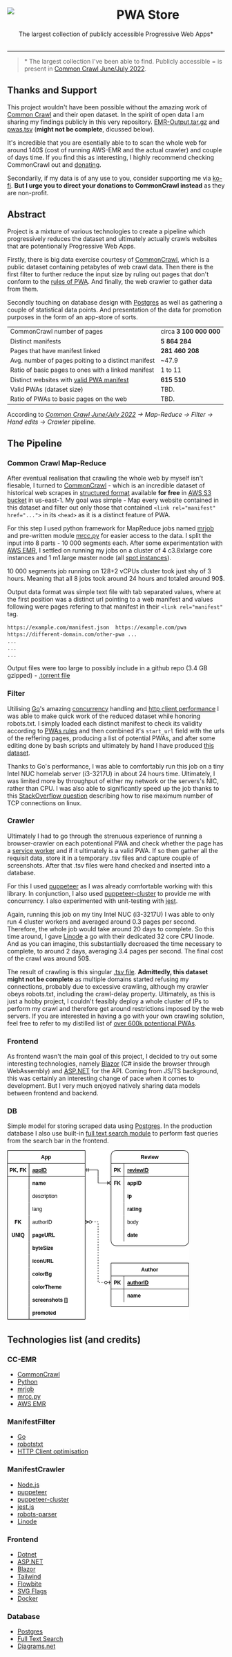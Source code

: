<center>
<img align="left" width="148" src="https://i.imgur.com/a1KH5gq.png">
<h1>PWA Store</h1>
The largest collection of publicly accessible Progressive Web Apps*
</center>
</br>

---

> \* The largest collection I've been able to find. Publicly accessible = is present in [Common Crawl June/July 2022](https://data.commoncrawl.org/crawl-data/CC-MAIN-2022-27/index.html).

## Thanks and Support

This project wouldn't have been possible without the amazing work of [Common Crawl](https://commoncrawl.org) and their open dataset. In the spirit of open data I am sharing my findings publicly in this very repository. [EMR-Output.tar.gz](CC-Manifests.tar.gz.torrent) and [pwas.tsv](ManifestCrawler/output/pwas.tsv) (**might not be complete**, dicussed below).

It's incredible that you are esentially able to to scan the whole web for around 140$ (cost of running AWS-EMR and the actual crawler) and couple of days time. If you find this as interesting, I highly recommend checking CommonCrawl out and [donating](https://commoncrawl.org/donate/).

Secondarily, if my data is of any use to you, consider supporting me via [ko-fi](ko-fi.com/tarasa24). **But I urge you to direct your donations to CommonCrawl instead** as they are non-profit.

## Abstract

Project is a mixture of various technologies to create a pipeline which progressively reduces the dataset and ultimately actually crawls websites that are potentionally Progressive Web Apps.

Firstly, there is big data exercise courtesy of [CommonCrawl](https://commoncrawl.org), which is a public dataset containing petabytes of web crawl data. Then there is the first filter to further reduce the input size by ruling out pages that don't conform to the [rules of PWA](https://web.dev/add-manifest/). And finally, the web crawler to gather data from them.

Secondly touching on database design with [Postgres](https://www.postgresql.org/) as well as gathering a couple of statistical data points. And presentation of the data for promotion purposes in the form of an app-store of sorts.

|                                                                            |                         |
| -------------------------------------------------------------------------- | ----------------------- |
| CommonCrawl number of pages                                                | circa **3 100 000 000** |
| Distinct manifests                                                         | **5 864 284**           |
| Pages that have manifest linked                                            | **281 460 208**         |
| Avg. number of pages poiting to a distinct manifest                        | ~47.9                   |
| Ratio of basic pages to ones with a linked manifest                        | 1 to 11                 |
| Distinct websites with [valid PWA manifest](https://web.dev/add-manifest/) | **615 510**             |
| Valid PWAs (dataset size)                                                  | TBD.                    |
| Ratio of PWAs to basic pages on the web                                    | TBD.                    |

According to _[Common Crawl June/July 2022](https://data.commoncrawl.org/crawl-data/CC-MAIN-2022-27/index.html) -> Map-Reduce -> Filter -> Hand edits -> Crawler_ pipeline.

## The Pipeline

### Common Crawl Map-Reduce

After eventual realisation that crawling the whole web by myself isn't fiesable, I turned to [CommonCrawl](https://commoncrawl.org) - which is an incredible dataset of historical web scrapes in [structured format](https://commoncrawl.org/2014/04/navigating-the-warc-file-format/) available **for free** in [AWS S3 bucket](https://registry.opendata.aws/commoncrawl/) in us-east-1. My goal was simple - Map every website contained in this dataset and filter out only those that contained `<link rel="manifest" href="...">` in its `<head>` as it is a distinct feature of PWA.

For this step I used python framework for MapReduce jobs named [mrjob](https://mrjob.readthedocs.io/en/latest/#) and pre-written module [mrcc.py](https://github.com/commoncrawl/cc-mrjob) for easier access to the data. I split the input into 8 parts - 10 000 segments each. After some experimentation with [AWS EMR](https://aws.amazon.com/emr/), I settled on running my jobs on a cluster of 4 c3.8xlarge core instances and 1 m1.large master node (all [spot instances](https://aws.amazon.com/ec2/spot/)).

10 000 segments job running on 128+2 vCPUs cluster took just shy of 3 hours. Meaning that all 8 jobs took around 24 hours and totaled around 90$.

Output data format was simple text file with tab separated values, where at the first position was a distinct url pointing to a web manifest and values following were pages refering to that manifest in their `<link rel="manifest"` tag.

```
https://example.com/manifest.json  https://example.com/pwa  https://different-domain.com/other-pwa ...
...
...
...
```

Output files were too large to possibly include in a github repo (3.4 GB gzipped) - [.torrent file](CC-Manifests.tar.gz.torrent)

### Filter

Utilising [Go](https://go.dev/)'s amazing [concurrency](https://www.golangprograms.com/go-language/concurrency.html) handling and [http client performance](https://www.loginradius.com/blog/engineering/tune-the-go-http-client-for-high-performance/) I was able to make quick work of the reduced dataset while honoring robots.txt. I simply loaded each distinct manifest to check its validity according to [PWAs rules](h) and then combined it's `start_url` field with the urls of the reffering pages, producing a list of potential PWAs, and after some editing done by bash scripts and ultimately by hand I have produced [this dataset](ManifestCrawler/input/potentional-pwas.txt).

Thanks to Go's performance, I was able to comfortably run this job on a tiny Intel NUC homelab server (i3-3217U) in about 24 hours time. Ultimately, I was limited more by throughput of either my network or the servers's NIC, rather than CPU. I was also able to significantly speed up the job thanks to this [StackOverflow question](https://stackoverflow.com/questions/410616/increasing-the-maximum-number-of-tcp-ip-connections-in-linux) describing how to rise maximum number of TCP connections on linux.

### Crawler

Ultimately I had to go through the strenuous experience of running a browser-crawler on each potentional PWA and check whether the page has a [service worker](https://web.dev/learn/pwa/service-workers/) and if it ultimately is a valid PWA. If so then gather all the requisit data, store it in a temporary .tsv files and capture couple of screenshots. After that .tsv files were hand checked and inserted into a database.

For this I used [puppeteer](https://pptr.dev/) as I was already comfortable working with this library. In conjunction, I also used [puppeteer-cluster](https://github.com/thomasdondorf/puppeteer-cluster) to provide me with concurrency. I also experimented with unit-testing with [jest](https://jestjs.io/).

Again, running this job on my tiny Intel NUC (i3-3217U) I was able to only run 4 cluster workers and averaged around 0.3 pages per second. Therefore, the whole job would take around 20 days to complete. So this time around, I gave [Linode](https://www.linode.com/) a go with their dedicated 32 core CPU linode. And as you can imagine, this substantially decreased the time necessary to complete, to around 2 days, averaging 3.4 pages per second. The final cost of the crawl was around 50$.

The result of crawling is this singular [.tsv file](ManifestCrawler/output/pwas.tsv). **Admittedly, this dataset might not be complete** as multiple domains started refusing my connections, probably due to excessive crawling, although my crawler obeys robots.txt, including the crawl-delay property. Ultimately, as this is just a hobby project, I couldn't feasibly deploy a whole cluster of IPs to perform my crawl and therefore get around restrictions imposed by the web servers. If you are interested in having a go with your own crawling solution, feel free to refer to my distilled list of [over 600k potentional PWAs](ManifestCrawler/input/potentional-pwas.txt).

### Frontend

As frontend wasn't the main goal of this project, I decided to try out some interesting technologies, namely [Blazor](https://dotnet.microsoft.com/en-us/apps/aspnet/web-apps/blazor) (C# inside the browser through WebAssembly) and [ASP.NET](https://dotnet.microsoft.com/en-us/apps/aspnet) for the API. Coming from JS/TS background, this was certainly an interesting change of pace when it comes to development. But I very much enjoyed natively sharing data models between frontend and backend.

### DB

Simple model for storing scraped data using [Postgres](https://www.postgresql.org/). In the production database I also use built-in [full text search module](https://www.postgresql.org/docs/current/textsearch.html) to perform fast queries from the search bar in the frontend.

![scheme](DB/PWA%20store.png)

## Technologies list (and credits)

### CC-EMR

- [CommonCrawl](https://commoncrawl.org)
- [Python](https://www.python.org/)
- [mrjob](https://mrjob.readthedocs.io/en/latest/#)
- [mrcc.py](https://github.com/commoncrawl/cc-mrjob)
- [AWS EMR](https://aws.amazon.com/emr/)

### ManifestFilter

- [Go](https://go.dev/)
- [robotstxt](https://github.com/temoto/robotstxt)
- [HTTP Client optimisation](https://stackoverflow.com/questions/410616/increasing-the-maximum-number-of-tcp-ip-connections-in-linux)

### ManifestCrawler

- [Node.js](https://nodejs.org/)
- [puppeteer](https://pptr.dev/)
- [puppeteer-cluster](https://github.com/thomasdondorf/puppeteer-cluster)
- [jest.js](https://jestjs.io/)
- [robots-parser](https://www.npmjs.com/package/robots-parser)
- [Linode](https://www.linode.com/)

### Frontend

- [Dotnet](https://dotnet.microsoft.com/en-us/)
- [ASP.NET](https://dotnet.microsoft.com/en-us/apps/aspnet)
- [Blazor](https://dotnet.microsoft.com/en-us/apps/aspnet/web-apps/blazor)
- [Tailwind](https://tailwindcss.com/)
- [Flowbite](https://flowbite.com/)
- [SVG Flags](https://github.com/lipis/flag-icons)
- [Docker](https://www.docker.com/)

### Database

- [Postgres](https://www.postgresql.org/)
- [Full Text Search](https://www.postgresql.org/docs/current/textsearch.html)
- [Diagrams.net](https://app.diagrams.net/)
